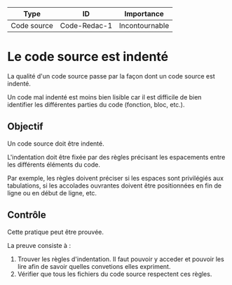  Type | ID | Importance
 ---- | -- | --
 Code source | Code-Redac-1 | Incontournable

Le code source est indenté
==========================

La qualité d'un code source passe par la façon dont un code source est indenté. 

Un code mal indenté est moins bien lisible car il est difficile de bien identifier les différentes parties du code (fonction, bloc, etc.).


Objectif
--------
Un code source doit être indenté. 

L'indentation doit être fixée par des règles précisant les espacements entre les différents éléments du code.

Par exemple, les règles doivent préciser si les espaces sont privilégiés aux tabulations, si les accolades ouvrantes doivent être positionnées en fin de ligne ou en début de ligne, etc.

Contrôle
--------

Cette pratique peut être prouvée.

La preuve consiste à : 
1. Trouver les règles d'indentation. Il faut pouvoir y acceder et pouvoir les lire afin de savoir quelles convetions elles expriment.
2. Vérifier que tous les fichiers du code source respectent ces règles.

